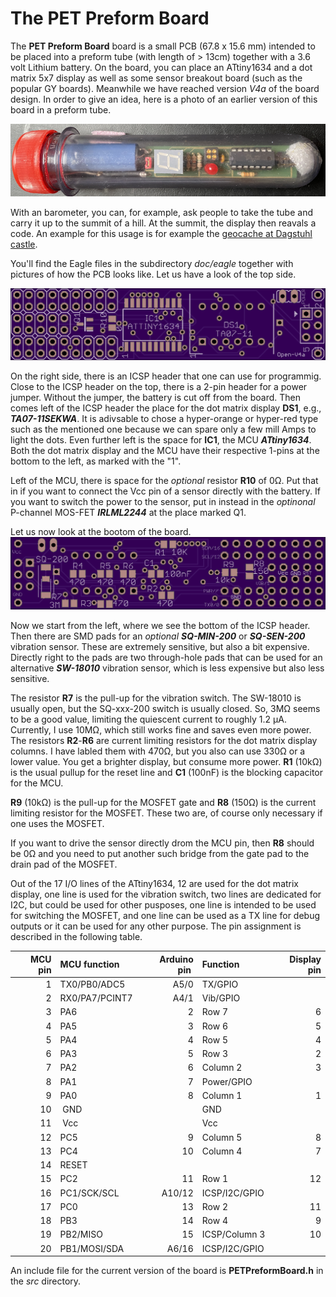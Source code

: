 # The PET Preform Board

The **PET Preform Board** board is a small PCB (67.8 x 15.6 mm) intended to be placed into a preform tube (with length of > 13cm) together with a 3.6 volt Lithium battery. On the board, you can place an ATtiny1634 and a dot matrix 5x7 display as well as some sensor breakout board (such as the popular GY boards). Meanwhile we have reached version *V4a* of the board design. In order to give an idea, here is a photo of an earlier version of this board in a preform tube.

![PETling photo](doc/PETPreformTube.png)

With an barometer, you can, for example, ask people to take the tube and carry it up to the summit of a hill. At the summit, the display then reavals a code. An example for this usage is for example the [geocache at Dagstuhl castle](https://coord.info/GC4XBM2).

You'll find the Eagle files in the subdirectory *doc/eagle* together with pictures of how the PCB looks like. Let us have a look of the top side.

![Top of PCB](doc/eagle/top.png)

On the right side, there is an ICSP header that one can use for programmig. Close to the ICSP header on the top, there is a 2-pin header for a power jumper. Without the jumper, the battery is cut off from the board. Then comes left of the ICSP header the place for the dot matrix display **DS1**, e.g., ***TA07-11SEKWA***. It is adivsable to chose a hyper-orange or hyper-red type such as the mentioned one because we can spare only a few mill Amps to light the dots. Even further left is the space for **IC1**, the MCU ***ATtiny1634***. Both the dot matrix display and the MCU have their respective 1-pins at the bottom to the left, as marked with the "1".

Left of the MCU, there is space for the *optional* resistor **R10** of 0Ω. Put that in if you want to connect the Vcc pin of a sensor directly with the battery. If you want to switch the power to the sensor, put in instead in the *optinonal* P-channel MOS-FET ***IRLML2244*** at the place marked Q1. 

Let us now look at the bootom of the board.
![Bottom of PCB](doc/eagle/bottom.png)

Now we start from the left, where we see the bottom of the ICSP header. Then there are SMD pads for an *optional* ***SQ-MIN-200*** or ***SQ-SEN-200*** vibration sensor. These are extremely sensitive, but also a bit expensive. Directly right to the pads are two through-hole pads that can be used for an alternative ***SW-18010*** vibration sensor, which is less expensive but also less sensitive.

The resistor **R7** is the pull-up for the vibration switch. The SW-18010 is usually open, but the SQ-xxx-200 switch is usually closed. So, 3MΩ seems to be a good value, limiting the quiescent current to roughly 1.2 µA. Currently, I use 10MΩ, which still works fine and saves even more power. The resistors **R2**-**R6** are current limiting resistors for the dot matrix display columns. I have labled them with 470Ω, but you also can use 330Ω or a lower value. You get a brighter display, but consume more power.  **R1** (10kΩ) is the usual pullup for the reset line and **C1** (100nF) is the blocking capacitor for the MCU. 

**R9** (10kΩ) is the pull-up for the MOSFET gate and **R8** (150Ω) is the current limiting resistor for the MOSFET. These two are, of course only necessary if one uses the MOSFET.

If you want to drive the sensor directly drom the MCU pin, then **R8** should be 0Ω and you need to put another such bridge from the gate pad to the drain pad of the MOSFET.

Out of the 17 I/O lines of the ATtiny1634, 12 are used for the dot matrix display, one line is used for the vibration switch, two lines are dedicated for I2C, but could be used for other pusposes, one line is intended to be used for switching the MOSFET, and one line can be used as a TX line for debug outputs or it can be used for any other purpose. The pin assignment is described in the following table.

| MCU pin | MCU function | Arduino pin | Function | Display pin |
| -------:| :------------| -----------:|:---------| -------:|
| 1       |TX0/PB0/ADC5  |        A5/0 | TX/GPIO  |         |
| 2       |RX0/PA7/PCINT7|        A4/1 | Vib/GPIO |         |
| 3       | PA6          |           2 | Row 7    | 6       |
| 4       | PA5          |           3 | Row 6    | 5       | 
| 5       | PA4          |           4 | Row 5    | 4       |
| 6       | PA3          |           5 | Row 3    | 2       |
| 7       | PA2          |           6 | Column 2 | 3       |
| 8       | PA1          |           7 |Power/GPIO|         |
| 9       | PA0          |           8 | Column 1 | 1       |
| 10      | GND          |             | GND      |         |
| 11      | Vcc          |             | Vcc      |         |
| 12      | PC5          |           9 | Column 5 | 8       |
| 13      | PC4          |          10 | Column 4 | 7       |
| 14      | RESET        |             |          |         |
| 15      | PC2          |          11 | Row 1    | 12      |
| 16      | PC1/SCK/SCL  |       A10/12| ICSP/I2C/GPIO |    |
| 17      | PC0          |          13 | Row 2    | 11      |
| 18      | PB3          |          14 | Row 4    | 9       |
| 19      | PB2/MISO     |          15 | ICSP/Column 3 | 10 |
| 20      | PB1/MOSI/SDA |       A6/16 | ICSP/I2C/GPIO |    |

An include file for the current version of the board is **PETPreformBoard.h** in the *src* directory.

